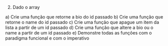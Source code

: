 2) Dado o array

a) Crie uma função que retorne a bio do id passado
b) Crie uma função que retorne o name do id passado
c) Crie uma função que apague um item da lista a partir de um id passado
d) Crie uma função que altere a bio ou o name a partir de um id passado
e) Demonstre todas as funções com o paradigma funcional e com o imperativo
